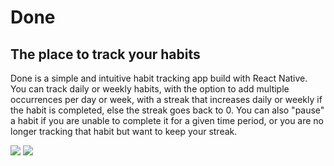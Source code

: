 # Done
## The place to track your habits
Done is a simple and intuitive habit tracking app build with React Native. You can track daily or weekly habits, with the option to add multiple occurrences per day or week, with a streak that increases daily or weekly if the habit is completed, else the streak goes back to 0. You can also "pause" a habit if you are unable to complete it for a given time period, or you are no longer tracking that habit but want to keep your streak.

<img src="https://img.shields.io/badge/version-0.1.1-blue?style=for-the-badge">
<img src="https://img.shields.io/badge/app-react_native-blue?style=for-the-badge&logo=react">